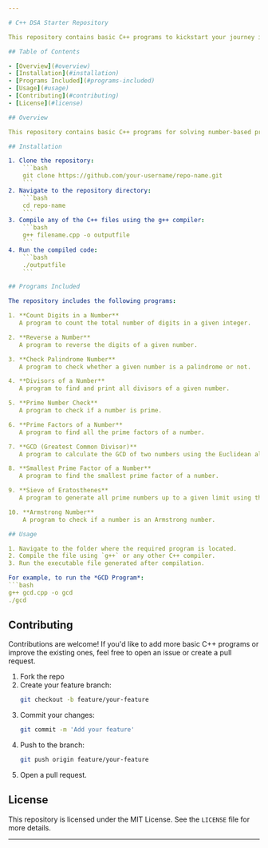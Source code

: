 ```yaml
---

# C++ DSA Starter Repository

This repository contains basic C++ programs to kickstart your journey into Data Structures and Algorithms (DSA). The programs here focus on solving simple yet foundational problems related to numbers. These problems are essential to understand for any beginner in competitive programming or algorithm development.

## Table of Contents

- [Overview](#overview)
- [Installation](#installation)
- [Programs Included](#programs-included)
- [Usage](#usage)
- [Contributing](#contributing)
- [License](#license)

## Overview

This repository contains basic C++ programs for solving number-based problems. These codes are a great starting point for beginners who are learning about loops, conditionals, and basic mathematical operations in C++. The focus is on understanding the logic and building problem-solving skills in DSA.

## Installation

1. Clone the repository:
    ```bash
    git clone https://github.com/your-username/repo-name.git
    ```
2. Navigate to the repository directory:
    ```bash
    cd repo-name
    ```
3. Compile any of the C++ files using the g++ compiler:
    ```bash
    g++ filename.cpp -o outputfile
    ```
4. Run the compiled code:
    ```bash
    ./outputfile
    ```

## Programs Included

The repository includes the following programs:

1. **Count Digits in a Number**  
   A program to count the total number of digits in a given integer.

2. **Reverse a Number**  
   A program to reverse the digits of a given number.

3. **Check Palindrome Number**  
   A program to check whether a given number is a palindrome or not.

4. **Divisors of a Number**  
   A program to find and print all divisors of a given number.

5. **Prime Number Check**  
   A program to check if a number is prime.

6. **Prime Factors of a Number**  
   A program to find all the prime factors of a number.

7. **GCD (Greatest Common Divisor)**  
   A program to calculate the GCD of two numbers using the Euclidean algorithm.

8. **Smallest Prime Factor of a Number**  
   A program to find the smallest prime factor of a number.

9. **Sieve of Eratosthenes**  
   A program to generate all prime numbers up to a given limit using the Sieve of Eratosthenes algorithm.

10. **Armstrong Number**  
    A program to check if a number is an Armstrong number.

## Usage

1. Navigate to the folder where the required program is located.
2. Compile the file using `g++` or any other C++ compiler.
3. Run the executable file generated after compilation.

For example, to run the *GCD Program*:
```bash
g++ gcd.cpp -o gcd
./gcd
```

## Contributing

Contributions are welcome! If you'd like to add more basic C++ programs or improve the existing ones, feel free to open an issue or create a pull request.

1. Fork the repo
2. Create your feature branch:
    ```bash
    git checkout -b feature/your-feature
    ```
3. Commit your changes:
    ```bash
    git commit -m 'Add your feature'
    ```
4. Push to the branch:
    ```bash
    git push origin feature/your-feature
    ```
5. Open a pull request.

## License

This repository is licensed under the MIT License. See the `LICENSE` file for more details.

---
```

